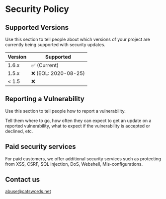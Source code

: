# Security Policy

## Supported Versions

Use this section to tell people about which versions of your project are
currently being supported with security updates.

| Version | Supported                                  |
| ------- | ------------------------------------------ |
| 1.6.x   | :white_check_mark: (Current)               |
| 1.5.x   | :x: (EOL: 2020-08-25)                      |
| < 1.5   | :x:                                        |

## Reporting a Vulnerability

Use this section to tell people how to report a vulnerability.

Tell them where to go, how often they can expect to get an update on a
reported vulnerability, what to expect if the vulnerability is accepted or
declined, etc.

## Paid security services
For paid customers, we offer additional security services such as protecting from XSS, CSRF, SQL injection, DoS, Webshell, Mis-configurations.

## Contact us
abuse@catswords.net
